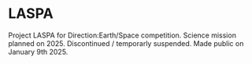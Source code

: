 # LASPA
Project LASPA for Direction:Earth/Space competition. Science mission planned on 2025.
Discontinued / temporarly suspended. 
Made public on January 9th 2025.
